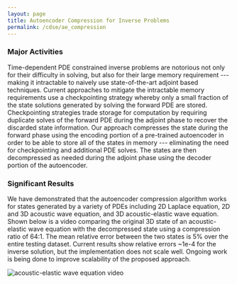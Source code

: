 ```yaml
---
layout: page
title: Autoencoder Compression for Inverse Problems
permalink: /cdse/ae_compression
---
```


### Major Activities 
Time-dependent PDE constrained inverse problems
are notorious not only for their difficulty in solving, but also for their large memory requirement
--- making it intractable to naively use state-of-the-art
adjoint based techniques. Current approaches to mitigate the intractable memory requirements
use a checkpointing strategy whereby only a small fraction of the state solutions generated
by solving the forward PDE are stored. Checkpointing strategies trade storage for computation
by requiring duplicate solves of the forward PDE during the adjoint phase to recover the
discarded state information. Our approach compresses the state during the forward phase
using the encoding portion of
a pre-trained autoencoder in order to be able to store all of the states in memory ---
eliminating the need for checkpointing and additional PDE solves. The states are then
decompressed as needed during the adjoint phase using the decoder portion of the autoencoder.


### Significant Results

We have demonstrated that the autoencoder compression algorithm works for states generated by a variety of PDEs including 2D Laplace equation, 2D and 3D acoustic wave equation, and 3D acoustic-elastic wave equation. Shown below is a video comparing the original 3D state of an acoustic-elastic wave equation with the decompressed state using a compression ratio of 64:1. The mean relative error between the two states is 5% over the entire testing dataset. Current results show relative errors ~1e-4 for the inverse solution, but the implementation does not scale well. Ongoing work is being done to improve scalability of the proposed approach. 


<!-- Some beautiful pictures or videos could go here -->
<!-- [![acoustic-elastic wave equation video](/assets/figures/jon/mangll_animation_frame.png)](/assets/figures/jon/mangll_animation_trimmed.ogv "Mangll video") -->
![acoustic-elastic wave equation video](/assets/figures/jon/mangll.gif)


